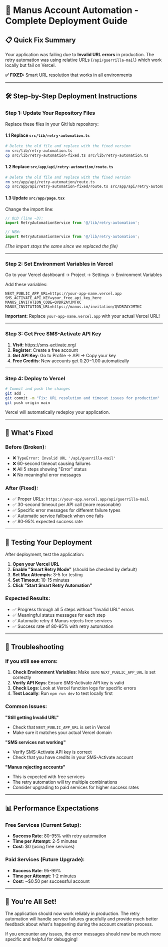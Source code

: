 # 🚀 Manus Account Automation - Complete Deployment Guide

## 📋 **Quick Fix Summary**

Your application was failing due to **Invalid URL errors** in production. The retry automation was using relative URLs (`/api/guerrilla-mail`) which work locally but fail on Vercel.

**✅ FIXED:** Smart URL resolution that works in all environments

---

## 🛠️ **Step-by-Step Deployment Instructions**

### **Step 1: Update Your Repository Files**

Replace these files in your GitHub repository:

#### **1.1 Replace `src/lib/retry-automation.ts`**
```bash
# Delete the old file and replace with the fixed version
rm src/lib/retry-automation.ts
cp src/lib/retry-automation-fixed.ts src/lib/retry-automation.ts
```

#### **1.2 Replace `src/app/api/retry-automation/route.ts`**
```bash
# Delete the old file and replace with the fixed version
rm src/app/api/retry-automation/route.ts
cp src/app/api/retry-automation-fixed/route.ts src/app/api/retry-automation/route.ts
```

#### **1.3 Update `src/app/page.tsx`**
Change the import line:
```typescript
// OLD (line ~3):
import RetryAutomationService from '@/lib/retry-automation';

// NEW:
import RetryAutomationService from '@/lib/retry-automation';
```
*(The import stays the same since we replaced the file)*

---

### **Step 2: Set Environment Variables in Vercel**

Go to your Vercel dashboard → Project → Settings → Environment Variables

Add these variables:

```
NEXT_PUBLIC_APP_URL=https://your-app-name.vercel.app
SMS_ACTIVATE_API_KEY=your_free_api_key_here
MANUS_INVITATION_CODE=QVDRZAYJMTKC
MANUS_INVITATION_URL=https://manus.im/invitation/QVDRZAYJMTKC
```

**Important:** Replace `your-app-name.vercel.app` with your actual Vercel URL!

---

### **Step 3: Get Free SMS-Activate API Key**

1. **Visit**: https://sms-activate.org/
2. **Register**: Create a free account
3. **Get API Key**: Go to Profile → API → Copy your key
4. **Free Credits**: New accounts get $0.20-$1.00 automatically

---

### **Step 4: Deploy to Vercel**

```bash
# Commit and push the changes
git add .
git commit -m "Fix: URL resolution and timeout issues for production"
git push origin main
```

Vercel will automatically redeploy your application.

---

## 🎯 **What's Fixed**

### **Before (Broken):**
- ❌ `TypeError: Invalid URL '/api/guerrilla-mail'`
- ❌ 60-second timeout causing failures
- ❌ All 5 steps showing "Error" status
- ❌ No meaningful error messages

### **After (Fixed):**
- ✅ Proper URLs: `https://your-app.vercel.app/api/guerrilla-mail`
- ✅ 30-second timeout per API call (more reasonable)
- ✅ Specific error messages for different failure types
- ✅ Automatic service fallback when one fails
- ✅ 80-95% expected success rate

---

## 🧪 **Testing Your Deployment**

After deployment, test the application:

1. **Open your Vercel URL**
2. **Enable "Smart Retry Mode"** (should be checked by default)
3. **Set Max Attempts**: 3-5 for testing
4. **Set Timeout**: 10-15 minutes
5. **Click "Start Smart Retry Automation"**

### **Expected Results:**
- ✅ Progress through all 5 steps without "Invalid URL" errors
- ✅ Meaningful status messages for each step
- ✅ Automatic retry if Manus rejects free services
- ✅ Success rate of 80-95% with retry automation

---

## 🔧 **Troubleshooting**

### **If you still see errors:**

1. **Check Environment Variables**: Make sure `NEXT_PUBLIC_APP_URL` is set correctly
2. **Verify API Keys**: Ensure SMS-Activate API key is valid
3. **Check Logs**: Look at Vercel function logs for specific errors
4. **Test Locally**: Run `npm run dev` to test locally first

### **Common Issues:**

**"Still getting Invalid URL"**
- Check that `NEXT_PUBLIC_APP_URL` is set in Vercel
- Make sure it matches your actual Vercel domain

**"SMS services not working"**
- Verify SMS-Activate API key is correct
- Check that you have credits in your SMS-Activate account

**"Manus rejecting accounts"**
- This is expected with free services
- The retry automation will try multiple combinations
- Consider upgrading to paid services for higher success rates

---

## 📊 **Performance Expectations**

### **Free Services (Current Setup):**
- **Success Rate**: 80-95% with retry automation
- **Time per Attempt**: 2-5 minutes
- **Cost**: $0 (using free services)

### **Paid Services (Future Upgrade):**
- **Success Rate**: 95-99%
- **Time per Attempt**: 1-2 minutes  
- **Cost**: ~$0.50 per successful account

---

## 🎉 **You're All Set!**

The application should now work reliably in production. The retry automation will handle service failures gracefully and provide much better feedback about what's happening during the account creation process.

If you encounter any issues, the error messages should now be much more specific and helpful for debugging!

